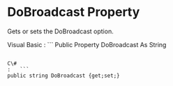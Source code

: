 <!-- loio3c1e79ee6c5f10149d6ca4cb285981d9 -->

# DoBroadcast Property

Gets or sets the DoBroadcast option.



Visual Basic
:   ```
Public Property DoBroadcast As String
```

C\#
:   ```
public string DoBroadcast {get;set;}
```

